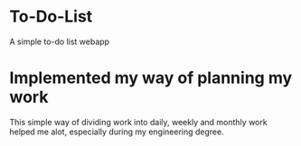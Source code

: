 # To-Do-List
A simple to-do list webapp

# Implemented my way of planning my work
This simple way of dividing work into daily, weekly and monthly work helped me alot,
especially during my engineering degree.
